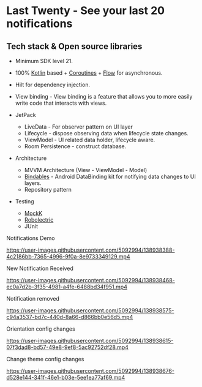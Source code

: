 # Last Twenty - See your last 20 notifications

## Tech stack & Open source libraries
- Minimum SDK level 21.
- 100% [Kotlin](https://kotlinlang.org/) based + [Coroutines](https://github.com/Kotlin/kotlinx.coroutines) + [Flow](https://kotlin.github.io/kotlinx.coroutines/kotlinx-coroutines-core/kotlinx.coroutines.flow/) for asynchronous.
- Hilt for dependency injection.
- View binding - View binding is a feature that allows you to more easily write code that interacts with views.
- JetPack
  - LiveData - For observer pattern on UI layer
  - Lifecycle - dispose observing data when lifecycle state changes.
  - ViewModel - UI related data holder, lifecycle aware.
  - Room Persistence - construct database.

- Architecture
  - MVVM Architecture (View - ViewModel - Model)
  - [Bindables](https://github.com/skydoves/bindables) - Android DataBinding kit for notifying data changes to UI layers.
  - Repository pattern

- Testing
  - [MockK](https://mockk.io/)
  - [Robolectric](http://robolectric.org/)
  - JUnit


Notifications Demo

https://user-images.githubusercontent.com/5092994/138938388-4c2186bb-7365-4996-9f0a-8e9733349129.mp4

New Notification Received

https://user-images.githubusercontent.com/5092994/138938468-ec0a7d2b-3f35-4981-a4fe-6488bd34f951.mp4

Notification removed

https://user-images.githubusercontent.com/5092994/138938575-c94a3537-bd7c-440d-8a66-d866bb0e56d5.mp4

Orientation config changes

https://user-images.githubusercontent.com/5092994/138938615-07f3dad8-bd57-49e8-9ef8-5ac92752df28.mp4

Change theme config changes

https://user-images.githubusercontent.com/5092994/138938676-d528e144-341f-46e1-b03e-5ee1ea77af69.mp4












